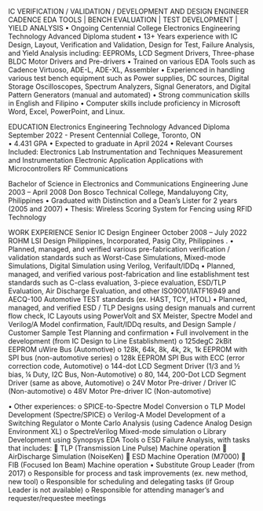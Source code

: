 IC VERIFICATION / VALIDATION / DEVELOPMENT AND DESIGN ENGINEER
CADENCE EDA TOOLS | BENCH EVALUATION | TEST DEVELOPMENT | YIELD ANALYSIS
•	Ongoing Centennial College Electronics Engineering Technology Advanced Diploma student
•	13+ Years experience with IC Design, Layout, Verification and Validation, Design for Test, Failure Analysis, and Yield Analysis including: EEPROMs, LCD Segment Drivers, Three-phase BLDC Motor Drivers and Pre-drivers
•	Trained on various EDA Tools such as Cadence Virtuoso, ADE-L, ADE-XL, Assembler
•	Experienced in handling various test bench equipment such as Power supplies, DC sources, Digital Storage Oscilloscopes, Spectrum Analyzers, Signal Generators, and Digital Pattern Generators (manual and automated)
•	Strong communication skills in English and Filipino
•	Computer skills include proficiency in Microsoft Word, Excel, PowerPoint, and Linux.

EDUCATION
Electronics Engineering Technology Advanced Diploma		                September 2022 - Present
Centennial College, Toronto, ON			    
•	4.431 GPA
•	Expected to graduate in April 2024
•	Relevant Courses Included:
Electronics Lab Instrumentation and Techniques	Measurement and Instrumentation
Electronic Application	Applications with Microcontrollers	RF Communications
			
Bachelor of Science in Electronics and Communications Engineering	     	June 2003 – April 2008
Don Bosco Technical College, Mandaluyong City, Philippines
•	Graduated with Distinction and a Dean’s Lister for 2 years (2005 and 2007)
•	Thesis: Wireless Scoring System for Fencing using RFID Technology

WORK EXPERIENCE
Senior IC Design Engineer					 	            October 2008 – July 2022
ROHM LSI Design Philippines, Incorporated, Pasig City, Philippines
. 
•	Planned, managed, and verified various pre-fabrication verification / validation standards such as Worst-Case Simulations, Mixed-mode Simulations, Digital Simulation using Verilog, Verifault/IDDq
•	Planned, managed, and verified various post-fabrication and line establishment test standards such as C-class evaluation, 3-piece evaluation, ESD/TLP Evaluation, Air Discharge Evaluation, and other ISO9001/IATF16949 and AECQ-100 Automotive TEST standards (ex. HAST, TCY, HTOL)
•	Planned, managed, and verified ESD / TLP Designs using design manuals and current flow check, IC Layouts using PowerVolt and SX Meister, Spectre Model and Verilog/A Model confirmation, Fault/IDDq results, and Design Sample / Customer Sample Test Planning and confirmation 
•	Full involvement in the development (from IC Design to Line Establishment)
o	125degC 2kBit EEPROM uWire Bus (Automotive)
o	128k, 64k, 8k, 4k, 2k, 1k EEPROM with SPI bus (non-automotive series)
o	128k EEPROM SPI Bus with ECC (error correction code, Automotive)
o	144-dot LCD Segment Driver (1/3 and ½ bias, ¼ Duty, I2C Bus, Non-Automotive)
o	80, 144, 200-Dot LCD Segment Driver (same as above, Automotive)
o	24V Motor Pre-driver / Driver IC (Non-automotive)
o	48V Motor Pre-driver IC (Non-automotive)

•	Other experiences:
o	SPICE-to-Spectre Model Conversion
o	TLP Model Development (Spectre/SPICE)
o	Verilog-A Model Development of a Switching Regulator
o	Monte Carlo Analysis (using Cadence Analog Design Environment XL)
o	SpectreVerilog Mixed-mode simulation
o	Library Development using Synopsys EDA Tools
o	ESD Failure Analysis, with tasks that includes:
	TLP (Transmission Line Pulse) Machine operation
	AirDischarge Simulation (NoiseKen)
	ESD Machine Operation (M7000)
	FIB (Focused Ion Beam) Machine operation
•	Substitute Group Leader (from 2017)
o	Responsible for process and task improvements (ex. new method, new tool)
o	Responsible for scheduling and delegating tasks (if Group Leader is not available)
o	Responsible for attending manager’s and requester/requestee meetings

<!---
josan1239/josan1239 is a ✨ special ✨ repository because its `README.md` (this file) appears on your GitHub profile.
You can click the Preview link to take a look at your changes.
--->

